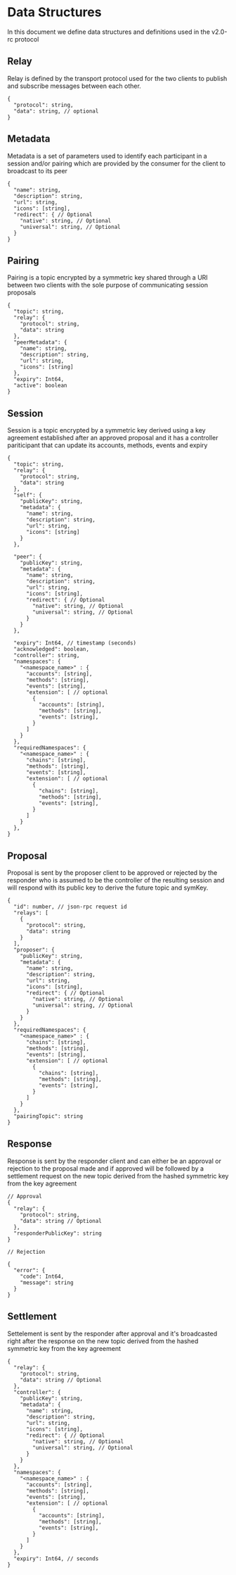 # Data Structures

In this document we define data structures and definitions used in the v2.0-rc protocol

## Relay

Relay is defined by the transport protocol used for the two clients to publish and subscribe messages between each other.

```jsonc
{
  "protocol": string,
  "data": string, // optional
}
```

## Metadata

Metadata is a set of parameters used to identify each participant in a session and/or pairing which are provided by the consumer for the client to broadcast to its peer

```jsonc
{
  "name": string,
  "description": string,
  "url": string,
  "icons": [string],
  "redirect": { // Optional
    "native": string, // Optional
    "universal": string, // Optional
  }
}
```

## Pairing

Pairing is a topic encrypted by a symmetric key shared through a URI between two clients with the sole purpose of communicating session proposals

```jsonc
{
  "topic": string,
  "relay": {
    "protocol": string,
    "data": string
  },
  "peerMetadata": {
    "name": string,
    "description": string,
    "url": string,
    "icons": [string]
  },
  "expiry": Int64,
  "active": boolean
}
```

## Session

Session is a topic encrypted by a symmetric key derived using a key agreement established after an approved proposal and it has a controller pariticipant that can update its accounts, methods, events and expiry

```jsonc
{
  "topic": string,
  "relay": {
    "protocol": string,
    "data": string
  },
  "self": {
    "publicKey": string,
    "metadata": {
      "name": string,
      "description": string,
      "url": string,
      "icons": [string]
    }
  },

  "peer": {
    "publicKey": string,
    "metadata": {
      "name": string,
      "description": string,
      "url": string,
      "icons": [string],
      "redirect": { // Optional
        "native": string, // Optional
        "universal": string, // Optional
      }
    }
  },

  "expiry": Int64, // timestamp (seconds)
  "acknowledged": boolean,
  "controller": string,
  "namespaces": {
    "<namespace_name>" : {
      "accounts": [string],
      "methods": [string],
      "events": [string],
      "extension": [ // optional
        {
          "accounts": [string],
          "methods": [string],
          "events": [string],
        }
      ]
    }
  },
  "requiredNamespaces": {
    "<namespace_name>" : {
      "chains": [string],
      "methods": [string],
      "events": [string],
      "extension": [ // optional
        {
          "chains": [string],
          "methods": [string],
          "events": [string],
        }
      ]
    }
  },
}
```

## Proposal

Proposal is sent by the proposer client to be approved or rejected by the responder who is assumed to be the controller of the resulting session and will respond with its public key to derive the future topic and symKey.

```jsonc
{
  "id": number, // json-rpc request id
  "relays": [
    {
      "protocol": string,
      "data": string
    }
  ],
  "proposer": {
    "publicKey": string,
    "metadata": {
      "name": string,
      "description": string,
      "url": string,
      "icons": [string],
      "redirect": { // Optional
        "native": string, // Optional
        "universal": string, // Optional
      }
    }
  },
  "requiredNamespaces": {
    "<namespace_name>" : {
      "chains": [string],
      "methods": [string],
      "events": [string],
      "extension": [ // optional
        {
          "chains": [string],
          "methods": [string],
          "events": [string],
        }
      ]
    }
  },
  "pairingTopic": string
}
```

## Response

Response is sent by the responder client and can either be an approval or rejection to the proposal made and if approved will be followed by a settlement request on the new topic derived from the hashed symmetric key from the key agreement

```jsonc
// Approval
{
  "relay": {
    "protocol": string,
    "data": string // Optional
  },
  "responderPublicKey": string
}

// Rejection

{
  "error": {
    "code": Int64,
    "message": string
  }
}
```

## Settlement

Settelement is sent by the responder after approval and it's broadcasted right after the response on the new topic derived from the hashed symmetric key from the key agreement

```jsonc
{
  "relay": {
    "protocol": string,
    "data": string // Optional
  },
  "controller": {
    "publicKey": string,
    "metadata": {
      "name": string,
      "description": string,
      "url": string,
      "icons": [string],
      "redirect": { // Optional
        "native": string, // Optional
        "universal": string, // Optional
      }
    }
  },
  "namespaces": {
    "<namespace_name>" : {
      "accounts": [string],
      "methods": [string],
      "events": [string],
      "extension": [ // optional
        {
          "accounts": [string],
          "methods": [string],
          "events": [string],
        }
      ]
    }
  },
  "expiry": Int64, // seconds
}
```
